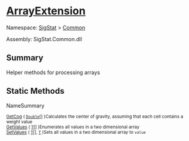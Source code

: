 # [ArrayExtension](./ArrayExtension.md)

Namespace: [SigStat]() > [Common](./README.md)

Assembly: SigStat.Common.dll

## Summary
Helper methods for processing arrays

## Static Methods

NameSummary

<sub>[GetCog](./Methods/ArrayExtension-100663390.md) ( [`Double`](https://docs.microsoft.com/en-us/dotnet/api/System.Double)[] )</sub><sub>Calculates the center of gravity, assuming that each cell contains  a weight value</sub><br>
<sub>[GetValues](./Methods/ArrayExtension-100663385.md) ( [`T`](./ArrayExtension.md)[] )</sub><sub>Enumerates all values in a two dimensional array</sub><br>
<sub>[SetValues](./Methods/ArrayExtension-100663386.md) ( [`T`](./ArrayExtension.md)[], [`T`](./ArrayExtension.md) )</sub><sub>Sets all values in a two dimensional array to `value`</sub><br>


